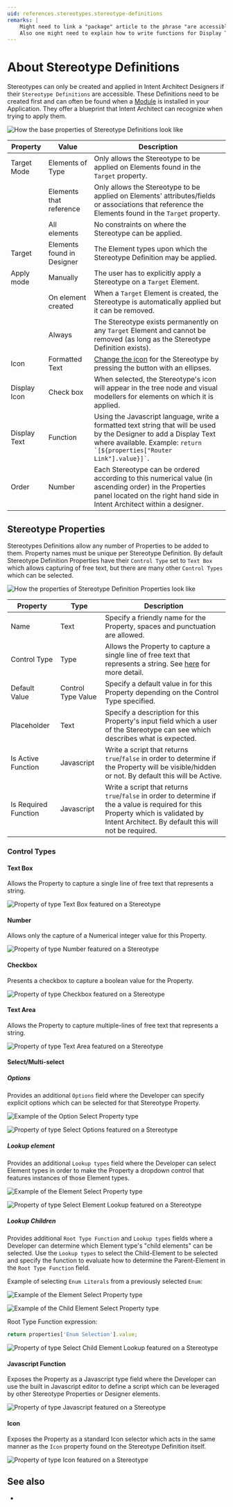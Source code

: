 ```yaml
---
uid: references.stereotypes.stereotype-definitions
remarks: |
    Might need to link a "package" article to the phrase "are accessible" to explain how to reference packages with stereotypes.
    Also one might need to explain how to write functions for Display Text fields.
---
```

# About Stereotype Definitions

Stereotypes can only be created and applied in Intent Architect Designers if their `Stereotype Definitions` are accessible. These Definitions need to be created first and can often be found when a [Module](xref:references.modules) is installed in your Application. They offer a blueprint that Intent Architect can recognize when trying to apply them.

![How the base properties of Stereotype Definitions look like](images/stereotype-definition-base-properties.png)

| Property     | Value                      | Description                                                                                                                                                                                         |
|--------------|----------------------------|-----------------------------------------------------------------------------------------------------------------------------------------------------------------------------------------------------|
| Target Mode  | Elements of Type           | Only allows the Stereotype to be applied on Elements found in the `Target` property.                                                                                                                |
|              | Elements that reference    | Only allows the Stereotype to be applied on Elements' attributes/fields or associations that reference the Elements found in the `Target` property.                                                 |
|              | All elements               | No constraints on where the Stereotype can be applied.                                                                                                                                              |
| Target       | Elements found in Designer | The Element types upon which the Stereotype Definition may be applied.                                                                                                                              |
| Apply mode   | Manually                   | The user has to explicitly apply a Stereotype on a `Target` Element.                                                                                                                                |
|              | On element created         | When a `Target` Element is created, the Stereotype is automatically applied but it can be removed.                                                                                                  |
|              | Always                     | The Stereotype exists permanently on any `Target` Element and cannot be removed (as long as the Stereotype Definition exists).                                                                      |
| Icon         | Formatted Text             | [Change the icon](xref:how-to-guides.use-the-change-icon-dialogue) for the Stereotype by pressing the button with an ellipses.                                                                      |
| Display Icon | Check box                  | When selected, the Stereotype's icon will appear in the tree node and visual modellers for elements on which it is applied.                                                                         |
| Display Text | Function                   | Using the Javascript language, write a formatted text string that will be used by the Designer to add a Display Text where available. Example: `` return `[${properties["Router Link"].value}]` ``. |
| Order        | Number                     | Each Stereotype can be ordered according to this numerical value (in ascending order) in the Properties panel located on the right hand side in Intent Architect within a designer.                 |

## Stereotype Properties

Stereotypes Definitions allow any number of Properties to be added to them. Property names must be unique per Stereotype Definition. By default Stereotype Definition Properties have their `Control Type` set to `Text Box` which allows capturing of free text, but there are many other `Control Types` which can be selected.

![How the properties of Stereotype Definition Properties look like](images/stereotype-definition-property-properties.png)

| Property             | Type                  | Description                                                                                                                                                                                 |
|----------------------|-----------------------|---------------------------------------------------------------------------------------------------------------------------------------------------------------------------------------------|
| Name                 | Text                  | Specify a friendly name for the Property, spaces and punctuation are allowed.                                                                                                               |
| Control Type         | Type                  | Allows the Property to capture a single line of free text that represents a string. See [here](#control-types) for more detail.                                                             |
| Default Value        | Control Type Value    | Specify a default value in for this Property depending on the Control Type specified.                                                                                                       |
| Placeholder          | Text                  | Specify a description for this Property's input field which a user of the Stereotype can see which describes what is expected.                                                              |
| Is Active Function   | Javascript            | Write a script that returns `true`/`false` in order to determine if the Property will be visible/hidden or not. By default this will be Active.                                             |
| Is Required Function | Javascript            | Write a script that returns `true`/`false` in order to determine if the a value is required for this Property which is validated by Intent Architect. By default this will not be required. |

### Control Types

#### Text Box

Allows the Property to capture a single line of free text that represents a string.

![Property of type Text Box featured on a Stereotype](images/control-type-textbox-example.png)

#### Number

Allows only the capture of a Numerical integer value for this Property.

![Property of type Number featured on a Stereotype](images/control-type-number-example.png)

#### Checkbox

Presents a checkbox to capture a boolean value for the Property.

![Property of type Checkbox featured on a Stereotype](images/control-type-checkbox-example.png)

#### Text Area

Allows the Property to capture multiple-lines of free text that represents a string.

![Property of type Text Area featured on a Stereotype](images/control-type-textarea-example.png)

#### Select/Multi-select

##### Options

Provides an additional `Options` field where the Developer can specify explicit options which can be selected for that Stereotype Property.

![Example of the Option Select Property type](images/control-type-select-options-example-definition.png)

![Property of type Select Options featured on a Stereotype](images/control-type-select-options-example.png)

##### Lookup element

Provides an additional `Lookup types` field where the Developer can select Element types in order to make the Property a dropdown control that features instances of those Element types.

![Example of the Element Select Property type](images/control-type-select-lookup-element-example-definition.png)

![Property of type Select Element Lookup featured on a Stereotype](images/control-type-select-lookup-element-example.png)

##### Lookup Children

Provides additional `Root Type Function` and `Lookup types` fields where a Developer can determine which Element type's "child elements" can be selected. Use the `Lookup types` to select the Child-Element to be selected and specify the function to evaluate how to determine the Parent-Element in the `Root Type Function` field.

Example of selecting `Enum Literals` from a previously selected `Enum`:

![Example of the Element Select Property type](images/control-type-select-child-element-example-definition-1.png)

![Example of the Child Element Select Property type](images/control-type-select-child-element-example-definition-2.png)

Root Type Function expression:

```js
return properties['Enum Selection'].value;
```

![Property of type Select Child Element Lookup featured on a Stereotype](images/control-type-select-child-element-example.png)

#### Javascript Function

Exposes the Property as a Javascript type field where the Developer can use the built in Javascript editor to define a script which can be leveraged by other Stereotype Properties or Designer elements.

![Property of type Javascript featured on a Stereotype](images/control-type-javascript-example.png)

#### Icon

Exposes the Property as a standard Icon selector which acts in the same manner as the `Icon` property found on the Stereotype Definition itself.

![Property of type Icon featured on a Stereotype](images/control-type-icon-example.png)

## See also

* [](xref:how-to-guides.use-stereotypes)